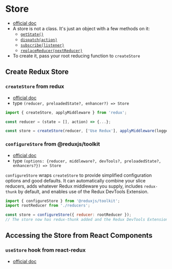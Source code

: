 # Store

- [official doc](https://redux.js.org/api/store#store)
- A store is not a class. It's just an object with a few methods on it:
  - [`getState()`](https://redux.js.org/api/store#getstate)
  - [`dispatch(action)`](https://redux.js.org/api/store#dispatchaction)
  - [`subscribe(listener)`](https://redux.js.org/api/store#subscribelistener)
  - [`replaceReducer(nextReducer)`](https://redux.js.org/api/store#replacereducernextreducer)
- To create it, pass your root reducing function to `createStore`

## Create Redux Store

### `createStore` from redux

- [official doc](https://redux.js.org/api/createstore)
- type `(reducer, preloadedState?, enhancer?) => Store`

```js
import { createStore, applyMiddleware } from 'redux';

const reducer = (state = [], action) => {...};

const store = createStore(reducer, ['Use Redux'], applyMiddleware(logger));
```

### `configureStore` from @reduxjs/toolkit

- [official doc](https://redux-toolkit.js.org/api/configureStore)
- type
  `(options: {reducer, middleware?, devTools?, preloadedState?, enhancers?}) => Store`

`configureStore` wraps `createStore` to provide simplified configuration options
and good defaults. It can automatically combine your slice reducers, adds
whatever Redux middleware you supply, includes `redux-thunk` by default, and
enables use of the Redux DevTools Extension.

```js
import { configureStore } from '@reduxjs/toolkit';
import rootReducer from './reducers';

const store = configureStore({ reducer: rootReducer });
// The store now has redux-thunk added and the Redux DevTools Extension is turned on
```

## Accessing the Store from React Components

### `useStore` hook from react-redux

- [official doc](https://react-redux.js.org/api/hooks#usestore)
